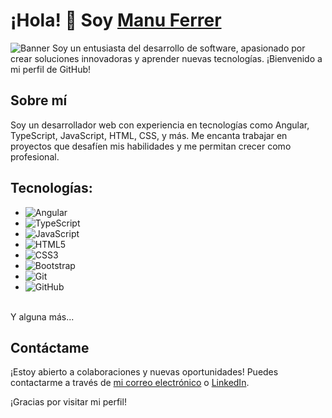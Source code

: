 # ¡Hola! 👋 Soy [Manu Ferrer](https://github.com/ManuFerrer094)
![Banner](https://media.licdn.com/dms/image/D4D16AQGjFZTeTLWN_Q/profile-displaybackgroundimage-shrink_350_1400/0/1698392706809?e=1712188800&v=beta&t=rdI7ytBszPaXNLrsmv5SJajjyDiYLrcVBuEsZZrAGqk)
Soy un entusiasta del desarrollo de software, apasionado por crear soluciones innovadoras y aprender nuevas tecnologías. ¡Bienvenido a mi perfil de GitHub!

## Sobre mí

Soy un desarrollador web con experiencia en tecnologías como Angular, TypeScript, JavaScript, HTML, CSS, y más. Me encanta trabajar en proyectos que desafíen mis habilidades y me permitan crecer como profesional.

## Tecnologías:

- ![Angular](https://img.shields.io/badge/-Angular-DD0031?style=flat-square&logo=angular)
- ![TypeScript](https://img.shields.io/badge/-TypeScript-007ACC?style=flat-square&logo=typescript)
- ![JavaScript](https://img.shields.io/badge/-JavaScript-F7DF1E?style=flat-square&logo=javascript&logoColor=black)
- ![HTML5](https://img.shields.io/badge/-HTML5-E34F26?style=flat-square&logo=html5&logoColor=white)
- ![CSS3](https://img.shields.io/badge/-CSS3-1572B6?style=flat-square&logo=css3)
- ![Bootstrap](https://img.shields.io/badge/-Bootstrap-563D7C?style=flat-square&logo=bootstrap)
- ![Git](https://img.shields.io/badge/-Git-F05032?style=flat-square&logo=git&logoColor=white)
- ![GitHub](https://img.shields.io/badge/-GitHub-181717?style=flat-square&logo=github)
</br>
Y alguna más...

## Contáctame

¡Estoy abierto a colaboraciones y nuevas oportunidades! Puedes contactarme a través de [mi correo electrónico](mailto:manuferrer094@gmail.com) o [LinkedIn](https://www.linkedin.com/in/manuferrer/).

¡Gracias por visitar mi perfil!
